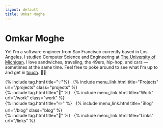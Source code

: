 ```yaml
---
layout: default
title: Omkar Moghe
---
```


# Omkar Moghe

Yo! I'm a software engineer from <span class="san_francisco">S</span>an <span class="san_francisco">F</span>rancisco currently based in <span class="los_angeles">L</span>os <span class="los_angeles">A</span>ngeles. I studied Computer Science and Engineering at <a href="https://cse.engin.umich.edu/">The University of <span class="umich">M</span>ichigan</a>. I love sandwiches, traveling, the <span class="sf_49ers">49</span>ers, hip-hop, and cars &mdash; sometimes at the same time. Feel free to poke around to see what I'm up to and get in [touch](/links). 🤙🏽

<div class="with-tag">
  {% include tag.html title="💡"%}
  &nbsp;
  {% include menu_link.html title="Projects" url="/projects" class="projects" %}
</div>
<div class="with-tag">
  {% include tag.html title="🦉" %}
  &nbsp;
  {% include menu_link.html title="Work" url="/work" class="work" %}
</div>
<div class="with-tag">
  {% include tag.html title="✏️" %}
  &nbsp;
  {% include menu_link.html title="Blog" url="/blog" class="blog" %}
</div>
<div class="with-tag">
  {% include tag.html title="🔗" %}
  &nbsp;
  {% include menu_link.html title="Links" url="/links" %}
</div>
